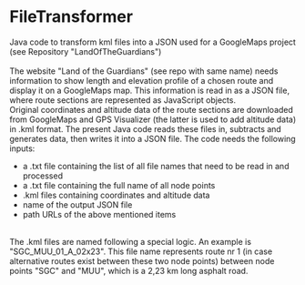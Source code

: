 # FileTransformer
Java code to transform kml files into a JSON used for a GoogleMaps project (see Repository "LandOfTheGuardians")
</br></br>
The website "Land of the Guardians" (see repo with same name) needs information to show length and elevation profile of a chosen route and display it on a GoogleMaps map. This information is read in as a JSON file, where route sections are represented as JavaScript objects. 
</br>
Original coordinates and altitude data of the route sections are downloaded from GoogleMaps and GPS Visualizer (the latter is used to add altitude data) in .kml format. The present Java code reads these files in, subtracts and generates data, then writes it into a JSON file. The code needs the following inputs: <ul>
<li> a .txt file containing the list of all file names that need to be read in and processed </li>
<li> a .txt file containing the full name of all node points
<li> .kml files containing coordinates and altitude data </li>
<li> name of the output JSON file </li>
<li> path URLs of the above mentioned items </li>
</ul>
</br>
The .kml files are named following a special logic. An example is "SGC_MUU_01_A_02x23". This file name represents route nr 1 (in case alternative routes exist between these two node points) between node points "SGC" and "MUU", which is a 2,23 km long asphalt road. 




